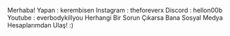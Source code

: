 Merhaba!
Yapan : kerembisen
Instagram : theforeverx
Discord : hellon00b
Youtube : everbodykillyou
Herhangi Bir Sorun Çıkarsa Bana Sosyal Medya Hesaplarımdan Ulaş!
:)
